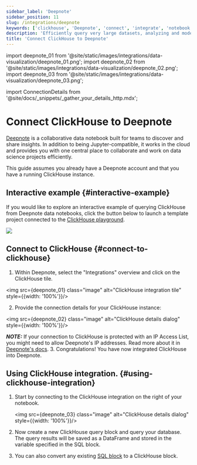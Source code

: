 ```yaml
---
sidebar_label: 'Deepnote'
sidebar_position: 11
slug: /integrations/deepnote
keywords: ['clickhouse', 'Deepnote', 'connect', 'integrate', 'notebook']
description: 'Efficiently query very large datasets, analyzing and modeling in the comfort of known notebook environment.'
title: 'Connect ClickHouse to Deepnote'
---
```


import deepnote_01 from '@site/static/images/integrations/data-visualization/deepnote_01.png';
import deepnote_02 from '@site/static/images/integrations/data-visualization/deepnote_02.png';
import deepnote_03 from '@site/static/images/integrations/data-visualization/deepnote_03.png';

import ConnectionDetails from '@site/docs/_snippets/_gather_your_details_http.mdx';

# Connect ClickHouse to Deepnote

<a href="https://www.deepnote.com/" target="_blank">Deepnote</a> is a collaborative data notebook built for teams to discover and share insights. In addition to being Jupyter-compatible, it works in the cloud and provides you with one central place to collaborate and work on data science projects efficiently.

This guide assumes you already have a Deepnote account and that you have a running ClickHouse instance.

## Interactive example {#interactive-example}
If you would like to explore an interactive example of querying ClickHouse from Deepnote data notebooks, click the button below to  launch a template project connected to the [ClickHouse playground](../../getting-started/playground.md).

[<img src="https://deepnote.com/buttons/launch-in-deepnote.svg"/>](https://deepnote.com/launch?template=ClickHouse%20and%20Deepnote)

## Connect to ClickHouse {#connect-to-clickhouse}

1. Within Deepnote, select the "Integrations" overview and click on the ClickHouse tile.

<img src={deepnote_01} class="image" alt="ClickHouse integration tile" style={{width: '100%'}}/>

2. Provide the connection details for your ClickHouse instance:
<ConnectionDetails />

   <img src={deepnote_02} class="image" alt="ClickHouse details dialog" style={{width: '100%'}}/>

   **_NOTE:_** If your connection to ClickHouse is protected with an IP Access List, you might need to allow Deepnote's IP addresses. Read more about it in [Deepnote's docs](https://docs.deepnote.com/integrations/authorize-connections-from-deepnote-ip-addresses).
3. Congratulations! You have now integrated ClickHouse into Deepnote.

## Using ClickHouse integration. {#using-clickhouse-integration}

1. Start by connecting to the ClickHouse integration on the right of your notebook.

   <img src={deepnote_03} class="image" alt="ClickHouse details dialog" style={{width: '100%'}}/>

2. Now create a new ClickHouse query block and query your database. The query results will be saved as a DataFrame and stored in the variable specified in the SQL block.
3. You can also convert any existing [SQL block](https://docs.deepnote.com/features/sql-cells) to a ClickHouse block.


